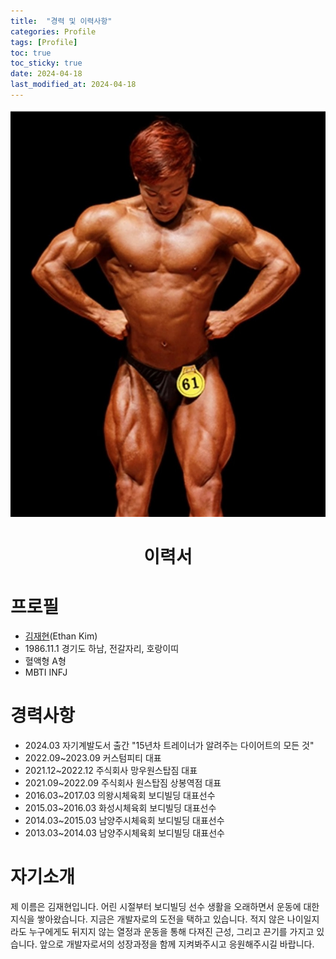 ```yaml
---
title:  "경력 및 이력사항"
categories: Profile
tags: [Profile]
toc: true
toc_sticky: true
date: 2024-04-18
last_modified_at: 2024-04-18
---
```


![body3.jpg](/assets/images/body3.jpg)

<h1 style="text-align:center;">이력서</h1>

# 프로필

* <a href="https://search.naver.com/search.naver?where=nexearch&sm=tab_etc&mra=bjky&x_csa=%7B%22fromUi%22%3A%22kb%22%7D&pkid=1&os=33800093&qvt=0&query=%EA%B9%80%EC%9E%AC%ED%98%84" target="_blank" style="text-align: center;">김재현</a>(Ethan Kim)
* 1986.11.1 경기도 하남, 전갈자리, 호랑이띠
* 혈액형 A형
* MBTI INFJ

# 경력사항

* 2024.03 자기계발도서 출간 "15년차 트레이너가 알려주는 다이어트의 모든 것"
* 2022.09~2023.09 커스텀피티 대표
* 2021.12~2022.12 주식회사 망우원스탑짐 대표
* 2021.09~2022.09 주식회사 원스탑짐 상봉역점 대표
* 2016.03~2017.03 의왕시체육회 보디빌딩 대표선수
* 2015.03~2016.03 화성시체육회 보디빌딩 대표선수
* 2014.03~2015.03 남양주시체육회 보디빌딩 대표선수
* 2013.03~2014.03 남양주시체육회 보디빌딩 대표선수

# 자기소개

제 이름은 김재현입니다. 어린 시절부터 보디빌딩 선수 생활을 오래하면서 운동에 대한 지식을 쌓아왔습니다. 지금은 개발자로의 도전을 택하고 있습니다. 적지 않은 나이일지라도 누구에게도 뒤지지 않는 열정과 운동을 통해 다져진 근성, 그리고 끈기를 가지고 있습니다. 앞으로 개발자로서의 성장과정을 함께 지켜봐주시고 응원해주시길 바랍니다.
